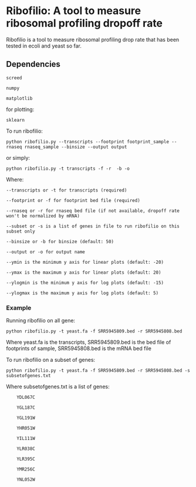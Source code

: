 
# Ribofilio: A tool to measure ribosomal profiling dropoff rate

Ribofilio is a tool to measure ribosomal profiling drop rate that has been tested in ecoli and yeast so far.


## Dependencies

	screed

	numpy
	
	matplotlib
	
for plotting: 

	sklearn 


To run ribofilio:


	python ribofilio.py --transcripts --footprint footprint_sample --rnaseq rnaseq_sample --binsize --output output 
   
 
or simply:


	python ribofilio.py -t transcripts -f -r  -b -o 

 
Where: 


   ``--transcripts or -t for transcripts (required)`` 


   ``--footprint or -f for footprint bed file (required)`` 


   ``--rnaseq or -r for rnaseq bed file (if not available, dropoff rate won't be normalized by mRNA)`` 


   ``--subset or -s is a list of genes in file to run ribofilio on this subset only``


   ``--binsize or -b for binsize (default: 50)`` 


   ``--output or -o for output name`` 


   ``--ymin is the minimum y axis for linear plots (default: -20)`` 


   ``--ymax is the maximum y axis for linear plots (default: 20)``


   ``--ylogmin is the minimum y axis for log plots (default: -15)``


   ``--ylogmax is the maximum y axis for log plots (default: 5)``


### Example 

Running ribofilio on all gene: 

   
	python ribofilio.py -t yeast.fa -f SRR5945809.bed -r SRR5945808.bed 


Where yeast.fa is the transcripts, SRR5945809.bed is the bed file of footprints of sample, SRR5945808.bed is the mRNA bed file


To run ribofilio on a subset of genes:
 

	python ribofilio.py -t yeast.fa -f SRR5945809.bed -r SRR5945808.bed -s subsetofgenes.txt 


Where subsetofgenes.txt is a list of genes: 

        YDL067C
   
        YGL187C
   
        YGL191W
   
        YHR051W
   
        YIL111W
   
        YLR038C
   
        YLR395C
   
        YMR256C
   
        YNL052W
